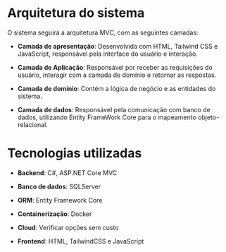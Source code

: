 # Arquitetura do sistema

O sistema seguirá a arquitetura MVC, com as seguintes camadas:

- **Camada de apresentação**: Desenvolvida com HTML, Tailwind CSS e JavaScript, responsável pela interface do usuário e interação.

- **Camada de Aplicação**: Responsável por receber as requisições do usuário, interagir com a camada de domínio e retornar as respostas.

- **Camada de domínio**: Contém a lógica de negócio e as entidades do sistema.

- **Camada de dados**: Responsável pela comunicação com banco de dados, utilizando Entity FrameWork Core para o mapeamento objeto-relacional.

# Tecnologias utilizadas

- **Backend**: C#, ASP.NET Core MVC

- **Banco de dados**: SQLServer

- **ORM**: Entity Framework Core

- **Containerização**: Docker

- **Cloud**: Verificar opções sem custo

- **Frontend**: HTML, TailwindCSS e JavaScript